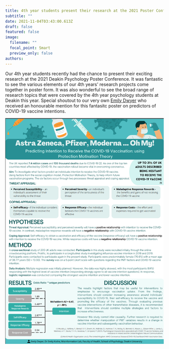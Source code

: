 ```yaml
---
title: 4th year students present their research at the 2021 Poster Conference
subtitle: ""
date: 2021-11-04T03:43:00.613Z
draft: false
featured: false
image:
  filename: ""
  focal_point: Smart
  preview_only: false
authors:
---
```


Our 4th year students recently had the chance to present their exciting research at the 2021 Deakin Psychology Poster Conference. It was fantastic to see the various elements of our 4th years' research projects come together in poster form. It was also wonderful to see the broad range of research topics that were covered by the 4th year psychology students at Deakin this year. Special shoutout to our very own [Emily Dwyer](https://www.misinformationlab.com/authors/student-emily-dwyer/) who received an honourable mention for this fantasitc poster on predictors of COVID-19 vaccine intentions. 

![](/static/media/EmilyDywer_2021Poster.png)


